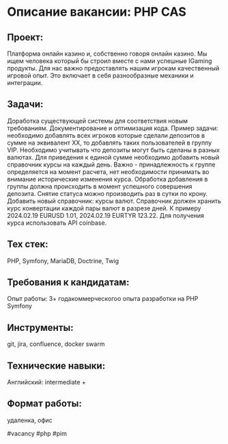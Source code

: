 # Описание вакансии: PHP CAS
## Проект: 
Платформа онлайн казино и, собственно говоря онлайн казино. Мы ищем человека который бы строил вместе с нами успешные IGaming продукты. Для нас важно предоставлять нашим игрокам качественный игровой опыт. Это включает в себя разнообразные механики и интеграции.

## Задачи: 
Доработка существующей системы для соответствия новым требованиям. Документирование и оптимизация кода.
Пример задачи: необходимо добавлять всех игроков которые сделали депозитов в сумме на эквивалент XX, то добавлять таких пользователей в группу VIP. Необходимо учитывать что депозиты могут быть сделаны в разных валютах. Для приведения к единой сумме необходимо добавить новый справочник курсы на каждый день. Важно - принадлежность к группе определяется на момент расчета, нет необходимости принимать во внимание исторические изменения курса. Обработка добавления в группы должна происходить в момент успешного совершения депозита. Снятие статуса можно производить раз в сутки по крону.
Добавить новый справочник: курсы валют. Справочник должен хранить курс конвертации каждой пары валют в разрезе дней. К примеру 2024.02.19 EURUSD 1.01, 2024.02.19 EURTYR 123.22. Для получения курса использовать API coinbase.


## Тех стек: 
PHP, Symfony, MariaDB, Doctrine, Twig

## Требования к кандидатам:
Опыт работы: 3+ годакоммерческогоо опыта разработки на PHP Symfony
## Инструменты: 
git, jira, confluence, docker swarm
## Технические навыки: 
Английский: intermediate +

## Формат работы: 
удаленка, офис

#vacancy #php #pim